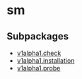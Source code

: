 # sm



## Subpackages

* [v1alpha1.check](v1alpha1/check/index.md)
* [v1alpha1.installation](v1alpha1/installation.md)
* [v1alpha1.probe](v1alpha1/probe.md)
